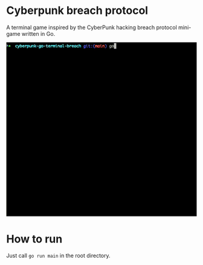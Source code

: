 # Cyberpunk breach protocol
 A terminal game inspired by the CyberPunk hacking breach protocol mini-game written in Go.

 ![A demonstration of the game runnin inside a Mac OS terminal](img/cyberpunk-demo.gif)

# How to run
Just call `go run main` in the root directory.